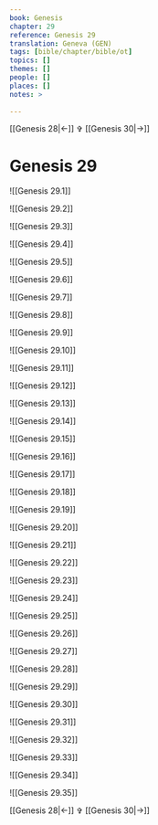 ```yaml
---
book: Genesis
chapter: 29
reference: Genesis 29
translation: Geneva (GEN)
tags: [bible/chapter/bible/ot]
topics: []
themes: []
people: []
places: []
notes: >
  
---
```


[[Genesis 28|<-]] ✞ [[Genesis 30|->]]

# Genesis 29

![[Genesis 29.1]]

![[Genesis 29.2]]

![[Genesis 29.3]]

![[Genesis 29.4]]

![[Genesis 29.5]]

![[Genesis 29.6]]

![[Genesis 29.7]]

![[Genesis 29.8]]

![[Genesis 29.9]]

![[Genesis 29.10]]

![[Genesis 29.11]]

![[Genesis 29.12]]

![[Genesis 29.13]]

![[Genesis 29.14]]

![[Genesis 29.15]]

![[Genesis 29.16]]

![[Genesis 29.17]]

![[Genesis 29.18]]

![[Genesis 29.19]]

![[Genesis 29.20]]

![[Genesis 29.21]]

![[Genesis 29.22]]

![[Genesis 29.23]]

![[Genesis 29.24]]

![[Genesis 29.25]]

![[Genesis 29.26]]

![[Genesis 29.27]]

![[Genesis 29.28]]

![[Genesis 29.29]]

![[Genesis 29.30]]

![[Genesis 29.31]]

![[Genesis 29.32]]

![[Genesis 29.33]]

![[Genesis 29.34]]

![[Genesis 29.35]]

[[Genesis 28|<-]] ✞ [[Genesis 30|->]]
